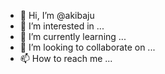 - 👋 Hi, I’m @akibaju
- 👀 I’m interested in ...
- 🌱 I’m currently learning ...
- 💞️ I’m looking to collaborate on ...
- 📫 How to reach me ...

<!---
akibaju/akibaju is a ✨ special ✨ repository because its `README.md` (this file) appears on your GitHub profile.
You can click the Preview link to take a look at your changes.
--->
